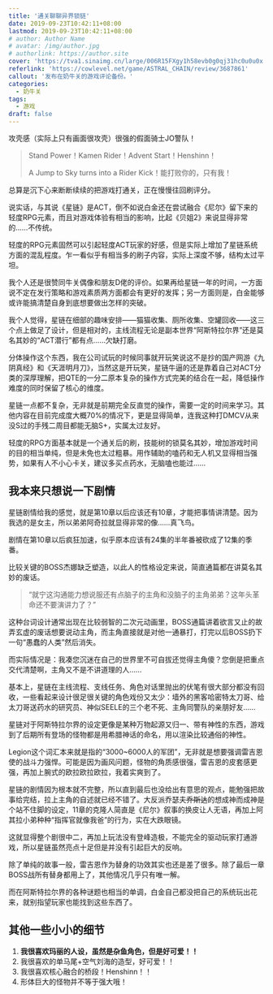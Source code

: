 ```yaml
---
title: '通关聊聊异界锁链'
date: 2019-09-23T10:42:11+08:00
lastmod: 2019-09-23T10:42:11+08:00
# author: Author Name
# avatar: /img/author.jpg
# authorlink: https://author.site
cover: 'https://tva1.sinaimg.cn/large/006R15FXgy1h58evb0g0qj31hc0u0u0x.jpg'
referlink: 'https://cowlevel.net/game/ASTRAL_CHAIN/review/3687861'
callout: '发布在奶牛关的游戏评论备份。'
categories:
  - 奶牛关
tags:
  - 游戏
draft: false
---
```


攻壳感（实际上只有画面很攻壳）很强的假面骑士JO警队！

> Stand Power！Kamen Rider！Advent Start！Henshinn！
>
> A Jump to Sky turns into a Rider Kick！能打败你的，只有我！

<!--more-->

总算是沉下心来断断续续的把游戏打通关，正在慢慢往回刷评分。

说实话，与其说《星链》是ACT，倒不如说白金还在尝试融合《尼尔》留下来的轻度RPG元素，而且对游戏体验有相当的影响，比起《贝姐2》来说显得非常的……不传统。

轻度的RPG元素固然可以引起轻度ACT玩家的好感，但是实际上增加了星链系统方面的混乱程度。乍一看似乎有相当多的刷子内容，实际上深度不够，结构太过平坦。

我个人还是很赞同牛关偶像和朋友D佬的评价。如果再给星链一年的时间，一方面说不定在发行策略和游戏素质两方面都会有更好的发挥；另一方面则是，白金能够或许能搞清楚自身到底想要做出怎样的突破。

我个人觉得，星链在细部的趣味安排——猫猫收集、厕所收集、空罐回收——这三个点上做足了设计，但是相对的，主线流程无论是副本世界“阿斯特拉尔界”还是莫名其妙的“ACT潜行”都有点……欠缺打磨。

分体操作这个东西，我在公司试玩的时候同事就开玩笑说这不是抄的国产网游《九阴真经》和《天涯明月刀》，当然这是开玩笑，星链牛逼的还是靠着自己对ACT分类的深厚理解，把QTE的一分二原本复杂的操作方式完美的结合在一起，降低操作难度的同时保留了核心的维度。

星链一点都不复杂，无非就是前期完全反直觉的操作，需要一定的时间来学习。其他内容在目前完成度大概70%的情况下，更是显得简单，连我这种打DMCV从来没S过的手残二周目都能无脑S+，实属太过友好。

轻度的RPG方面基本就是一个通关后的刷，技能树的锁莫名其妙，增加游戏时间的目的相当单纯，但是未免也太过粗暴。用作辅助的嗑药和无人机又显得相当强势，如果有人不小心卡关，建议多买点药水，无脑嗑也能过……

## 我本来只想说一下剧情

星链剧情给我的感觉，就是第10章以后应该还有10章，才能把事情讲清楚。因为我选的是女主，所以弟弟阿奇拉就显得非常的像……真飞鸟。

剧情在第10章以后疯狂加速，似乎原本应该有24集的半年番被砍成了12集的季番。

比较关键的BOSS杰娜缺乏塑造，以此人的性格设定来说，简直通篇都在讲莫名其妙的废话。

> “就宁这沟通能力想说服还有点脑子的主角和没脑子的主角弟弟？这年头革命还不要演讲力了？”

这种台词设计通常出现在比较弱智的二次元动画里，BOSS通篇讲着欲言又止的故弄玄虚的废话想要说动主角，而主角直接就是对他一通暴打，打完以后BOSS扔下一句“愚蠢的人类”然后消失。

而实际情况是：我凑您沉迷在自己的世界里不可自拔还觉得主角傻？您倒是把重点交代清楚啊，主角又不是不讲道理的人……

基本上，星链在主线流程、支线任务、角色对话里抛出的伏笔有很大部分都没有回收，一些看起来设计很足很关键的角色戏份又太少：墙外的黑客哈密特太刀哥、给太刀哥送药水的研究员、神似SEELE的三个老不死、主角同警队的亲朋好友……

星链对于阿斯特拉尔界的设定更像是某种万物起源又归一、带有神性的东西，游戏到了后期所有登场的怪物都是用希腊神话的命名，用以渲染比较通俗的神性。

Legion这个词汇本来就是指的“3000~6000人的军团”，无非就是想要强调雷吉恩使的战斗力强悍。可能是因为画风问题，怪物的角质感很强，雷吉恩的皮套感更强，再加上腕式的欧拉欧拉欧拉，我着实爽到了。

星链的剧情因为根本就不完整，所以直到最后也没给出有意思的观点，能勉强把故事给完结，拉上主角的自述就已经不错了。大反派乔瑟夫~~乔斯达~~的想成神而成神是个站不住脚的设定，11章的克隆人简直是《尼尔》叙事的换皮让人无语，再加上阿其拉小弟种种“指挥官就像我爸”的行为，实在大跌眼镜。

这就显得整个剧很中二，再加上玩法没有登峰造极，不能完全的驱动玩家打通游戏，所以星链虽然亮点十足但是并没有引起巨大的反响。

除了单纯的故事一般，雷吉恩作为替身的功效其实也还是差了很多。除了最后一章BOSS战所有替身都用上了，其他情况几乎只有唯一解。

而在阿斯特拉尔界的各种谜题也相当的单调，白金自己都没把自己的系统玩出花来，就别指望玩家也能找到这些东西了。

## 其他一些小小的细节

1. **我很喜欢玛丽的人设，虽然是杂鱼角色，但是好可爱！！**
2. 我很喜欢的单马尾+空气刘海的造型，好可爱！！
3. 我很喜欢核心融合的桥段！Henshinn！！
4. 形体巨大的怪物并不等于强大哦！
